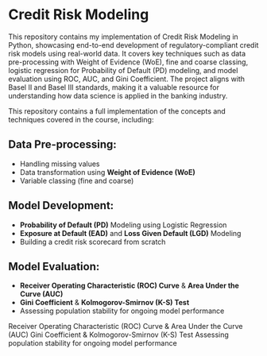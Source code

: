 # Credit Risk Modeling

This repository contains my implementation of Credit Risk Modeling in Python, showcasing end-to-end development of regulatory-compliant credit risk models using real-world data. It covers key techniques such as data pre-processing with Weight of Evidence (WoE), fine and coarse classing, logistic regression for Probability of Default (PD) modeling, and model evaluation using ROC, AUC, and Gini Coefficient. The project aligns with Basel II and Basel III standards, making it a valuable resource for understanding how data science is applied in the banking industry. 

This repository contains a full implementation of the concepts and techniques covered in the course, including:

## Data Pre-processing:
- Handling missing values
- Data transformation using **Weight of Evidence (WoE)**
- Variable classing (fine and coarse)

## Model Development:
- **Probability of Default (PD)** Modeling using Logistic Regression
- **Exposure at Default (EAD)** and **Loss Given Default (LGD)** Modeling
- Building a credit risk scorecard from scratch

## Model Evaluation:
- **Receiver Operating Characteristic (ROC) Curve** & **Area Under the Curve (AUC)**
- **Gini Coefficient** & **Kolmogorov-Smirnov (K-S) Test**
- Assessing population stability for ongoing model performance

Receiver Operating Characteristic (ROC) Curve & Area Under the Curve (AUC)
Gini Coefficient & Kolmogorov-Smirnov (K-S) Test
Assessing population stability for ongoing model performance
